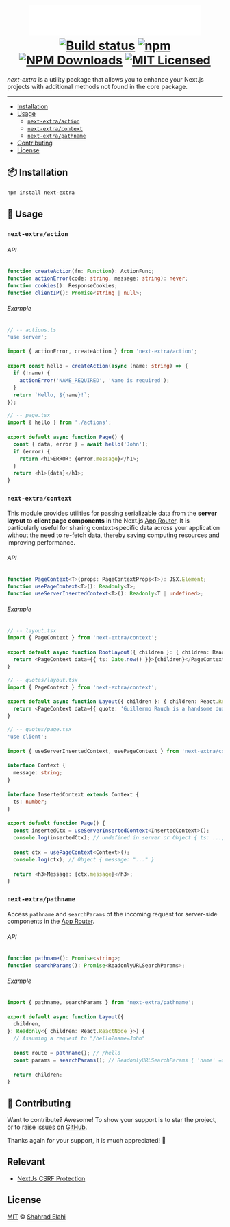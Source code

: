 <h1 align="center">
<br>
<picture>
  <source media="(prefers-color-scheme: dark)" srcset="logo.svg" />
  <source media="(prefers-color-scheme: light)" srcset="logo-dark.svg" />
  <img alt="Next.JS EXTRA" src="logo.svg" />
</picture>
<br>
<a href="https://github.com/shahradelahi/next-extra/actions/workflows/ci.yml" title="Build status"><img src="https://github.com/shahradelahi/next-extra/actions/workflows/ci.yml/badge.svg" alt="Build status"></a>
<a href="https://www.npmjs.com/package/next-extra" title="NPM Version"><img src="https://img.shields.io/npm/v/next-extra" alt="npm"></a>
<a href="https://www.npmjs.com/package/next-extra" title="Downloads"><img alt="NPM Downloads" src="https://img.shields.io/npm/dm/next-extra.svg"></a>
<a href="https://opensource.org/licenses/MIT" title="License"><img src="https://img.shields.io/badge/License-MIT-blue.svg?style=flat" alt="MIT Licensed"></a>
</h1>

_next-extra_ is a utility package that allows you to enhance your Next.js projects with additional methods not found in the core package.

---

- [Installation](#-installation)
- [Usage](#-usage)
  - [`next-extra/action`](#next-extraaction)
  - [`next-extra/context`](#next-extracontext)
  - [`next-extra/pathname`](#next-extrapathname)
- [Contributing](#-contributing)
- [License](#license)

## 📦 Installation

```bash
npm install next-extra
```

## 📖 Usage

### `next-extra/action`

###### API

```typescript
function createAction(fn: Function): ActionFunc;
function actionError(code: string, message: string): never;
function cookies(): ResponseCookies;
function clientIP(): Promise<string | null>;
```

###### Example

```typescript jsx
// -- actions.ts
'use server';

import { actionError, createAction } from 'next-extra/action';

export const hello = createAction(async (name: string) => {
  if (!name) {
    actionError('NAME_REQUIRED', 'Name is required');
  }
  return `Hello, ${name}!`;
});
```

```typescript jsx
// -- page.tsx
import { hello } from './actions';

export default async function Page() {
  const { data, error } = await hello('John');
  if (error) {
    return <h1>ERROR: {error.message}</h1>;
  }
  return <h1>{data}</h1>;
}
```

### `next-extra/context`

This module provides utilities for passing serializable data from the **server layout** to **client page components** in the Next.js [App Router](https://nextjs.org/docs/app). It is particularly useful for sharing context-specific data across your application without the need to re-fetch data, thereby saving computing resources and improving performance.

###### API

```typescript
function PageContext<T>(props: PageContextProps<T>): JSX.Element;
function usePageContext<T>(): Readonly<T>;
function useServerInsertedContext<T>(): Readonly<T | undefined>;
```

###### Example

```typescript jsx
// -- layout.tsx
import { PageContext } from 'next-extra/context';

export default async function RootLayout({ children }: { children: React.ReactNode }) {
  return <PageContext data={{ ts: Date.now() }}>{children}</PageContext>;
}
```

```typescript jsx
// -- quotes/layout.tsx
import { PageContext } from 'next-extra/context';

export default async function Layout({ children }: { children: React.ReactNode }) {
  return <PageContext data={{ quote: 'Guillermo Rauch is a handsome dude!' }}>{children}</PageContext>;
}
```

```typescript jsx
// -- quotes/page.tsx
'use client';

import { useServerInsertedContext, usePageContext } from 'next-extra/context';

interface Context {
  message: string;
}

interface InsertedContext extends Context {
  ts: number;
}

export default function Page() {
  const insertedCtx = useServerInsertedContext<InsertedContext>();
  console.log(insertedCtx); // undefined in server or Object { ts: ..., message: "..." }

  const ctx = usePageContext<Context>();
  console.log(ctx); // Object { message: "..." }

  return <h3>Message: {ctx.message}</h3>;
}
```

### `next-extra/pathname`

Access `pathname` and `searchParams` of the incoming request for server-side components in the [App Router](https://nextjs.org/docs/app).

###### API

```typescript
function pathname(): Promise<string>;
function searchParams(): Promise<ReadonlyURLSearchParams>;
```

###### Example

```typescript
import { pathname, searchParams } from 'next-extra/pathname';

export default async function Layout({
  children,
}: Readonly<{ children: React.ReactNode }>) {
  // Assuming a request to "/hello?name=John"

  const route = pathname(); // /hello
  const params = searchParams(); // ReadonlyURLSearchParams { 'name' => 'John' }

  return children;
}
```

## 🤝 Contributing

Want to contribute? Awesome! To show your support is to star the project, or to raise issues on [GitHub](https://github.com/shahradelahi/next-extra).

Thanks again for your support, it is much appreciated! 🙏

## Relevant

- [NextJs CSRF Protection](https://github.com/shahradelahi/next-csrf)

## License

[MIT](/LICENSE) © [Shahrad Elahi](https://github.com/shahradelahi)
